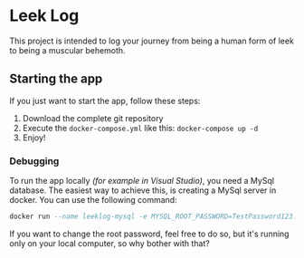 # Leek Log

This project is intended to log your journey from being a human form of leek to being a muscular behemoth.

## Starting the app

If you just want to start the app, follow these steps:

1. Download the complete git repository
2. Execute the `docker-compose.yml` like this: `docker-compose up -d`
3. Enjoy!

### Debugging

To run the app locally *(for example in Visual Studio)*, you need a MySql database.
The easiest way to achieve this, is creating a MySql server in docker.
You can use the following command:

``` sql
docker run --name leeklog-mysql -e MYSQL_ROOT_PASSWORD=TestPassword123! -e MYSQL_DATABASE=leeklog -v mysql-data:/var/lib/mysql -p 3306:3306 -d mysql:latest
```

If you want to change the root password, feel free to do so, but it's running only on your local computer, so why bother with that?
